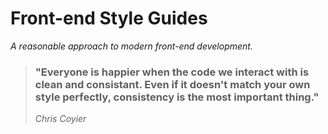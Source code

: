 # Front-end Style Guides

*A reasonable approach to modern front-end development.*

> ### "Everyone is happier when the code we interact with is clean and consistant. Even if it doesn't match your own style perfectly, consistency is the most important thing."
>*Chris Coyier*
